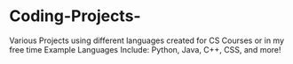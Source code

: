 # Coding-Projects-
Various Projects using different languages created for CS Courses or in my free time 
Example Languages Include: Python, Java, C++, CSS, and more!
